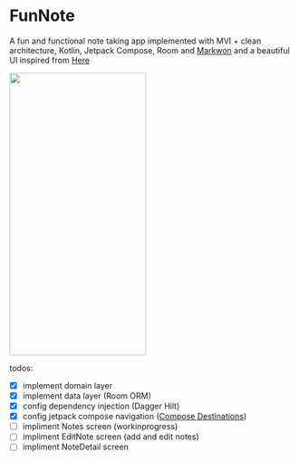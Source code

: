# FunNote

A fun and functional note taking app implemented with MVI + clean architecture, Kotlin, Jetpack Compose, Room and [Markwon](https://github.com/noties/Markwon) and a beautiful UI inspired from [Here](https://dribbble.com/shots/11285069--23-Sticky-Notes-Interaction)

<img src="https://user-images.githubusercontent.com/57070063/185182654-994c1ed3-cbbd-4764-8c71-20886695e19f.png" style="height: 499px; width:241px;"/>




todos:
- [x] implement domain layer
- [x] implement data layer (Room ORM)
- [x] config dependency injection (Dagger Hilt)
- [x] config jetpack compose navigation ([Compose Destinations](https://github.com/raamcosta/compose-destinations))
- [ ] impliment Notes screen (workinprogress)
- [ ] impliment EditNote screen (add and edit notes)
- [ ] impliment NoteDetail screen
